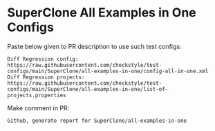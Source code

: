 # SuperClone All Examples in One Configs
Paste below given to PR description to use such test configs:
```
Diff Regression config: https://raw.githubusercontent.com/checkstyle/test-configs/main/SuperClone/all-examples-in-one/config-all-in-one.xml
Diff Regression projects: https://raw.githubusercontent.com/checkstyle/test-configs/main/SuperClone/all-examples-in-one/list-of-projects.properties
```
Make comment in PR:
```
Github, generate report for SuperClone/all-examples-in-one
```
